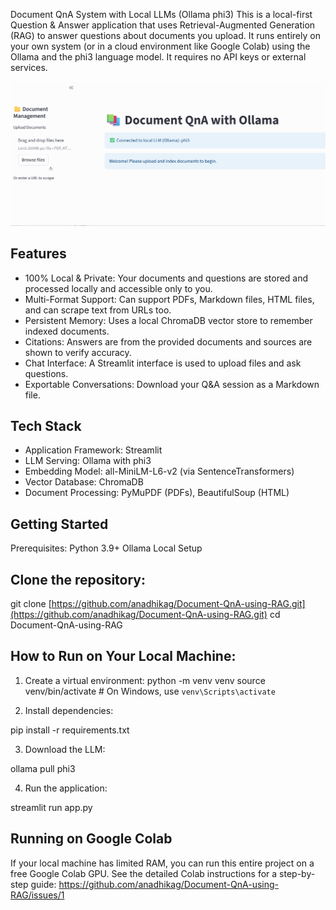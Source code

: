 Document QnA System with Local LLMs (Ollama phi3)
This is a local-first Question & Answer application that uses Retrieval-Augmented Generation (RAG) to answer questions about documents you upload. It runs entirely on your own system (or in a cloud environment like Google Colab) using the Ollama and the phi3 language model. It requires no API keys or external services.

![Alt text](demo.gif)

## Features
- 100% Local & Private: Your documents and questions are stored and processed locally and accessible only to you.
- Multi-Format Support: Can support PDFs, Markdown files, HTML files, and can scrape text from URLs too.
- Persistent Memory: Uses a local ChromaDB vector store to remember indexed documents.
- Citations: Answers are from the provided documents and sources are shown to verify accuracy.
- Chat Interface: A Streamlit interface is used to upload files and ask questions.
- Exportable Conversations: Download your Q&A session as a Markdown file.

## Tech Stack
- Application Framework: Streamlit
- LLM Serving: Ollama with phi3
- Embedding Model: all-MiniLM-L6-v2 (via SentenceTransformers)
- Vector Database: ChromaDB
- Document Processing: PyMuPDF (PDFs), BeautifulSoup (HTML)

## Getting Started
Prerequisites:
Python 3.9+
Ollama
Local Setup

## Clone the repository:
git clone [https://github.com/anadhikag/Document-QnA-using-RAG.git](https://github.com/anadhikag/Document-QnA-using-RAG.git)
cd Document-QnA-using-RAG

## How to Run on Your Local Machine:

1. Create a virtual environment:
python -m venv venv
source venv/bin/activate  # On Windows, use `venv\Scripts\activate`

2. Install dependencies:

pip install -r requirements.txt

3. Download the LLM:

ollama pull phi3

4. Run the application:

streamlit run app.py

## Running on Google Colab
If your local machine has limited RAM, you can run this entire project on a free Google Colab GPU. See the detailed Colab instructions for a step-by-step guide: https://github.com/anadhikag/Document-QnA-using-RAG/issues/1